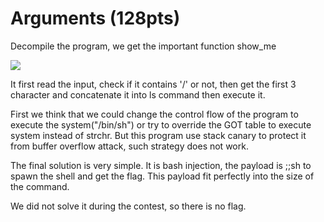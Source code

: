 # Arguments (128pts)
Decompile the program, we get the important function show_me

![](disass.png)

It first read the input, check if it contains '/' or not, then get the first 3 character and concatenate it into ls command then execute it.

First we think that we could change the control flow of the program to execute the system("/bin/sh") or try to override the GOT table to execute system instead of strchr. But this program use stack canary to protect it from buffer overflow attack, such strategy does not work.

The final solution is very simple. It is bash injection, the payload is ;;sh to spawn the shell and get the flag. This payload fit perfectly into the size of the command. 

We did not solve it during the contest, so there is no flag.